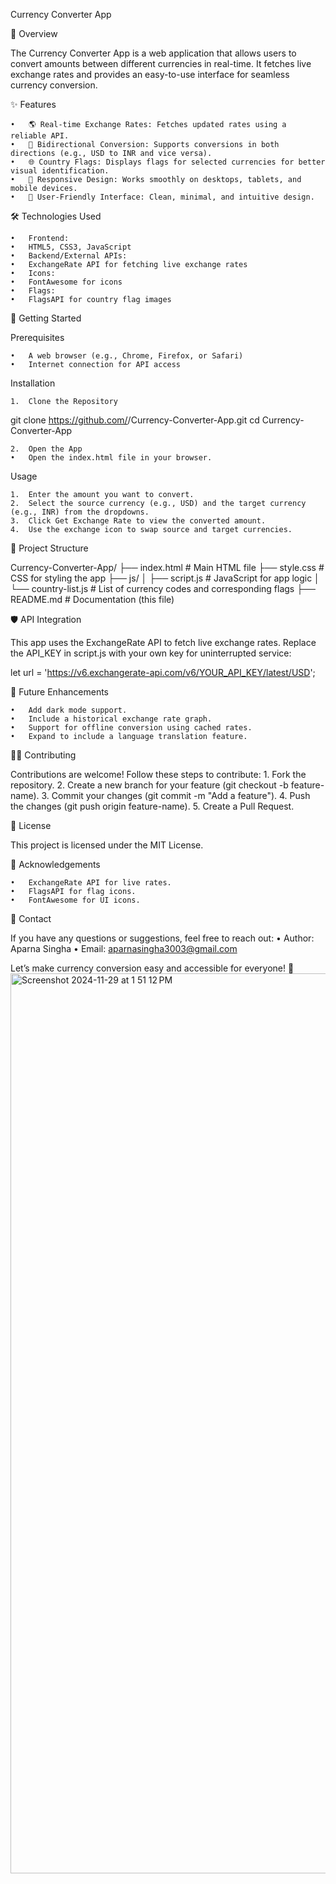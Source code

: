 Currency Converter App

📖 Overview

The Currency Converter App is a web application that allows users to convert amounts between different currencies in real-time. It fetches live exchange rates and provides an easy-to-use interface for seamless currency conversion.

✨ Features

	•	🌎 Real-time Exchange Rates: Fetches updated rates using a reliable API.
	•	🔄 Bidirectional Conversion: Supports conversions in both directions (e.g., USD to INR and vice versa).
	•	🌐 Country Flags: Displays flags for selected currencies for better visual identification.
	•	📱 Responsive Design: Works smoothly on desktops, tablets, and mobile devices.
	•	🎨 User-Friendly Interface: Clean, minimal, and intuitive design.

🛠️ Technologies Used

	•	Frontend:
	•	HTML5, CSS3, JavaScript
	•	Backend/External APIs:
	•	ExchangeRate API for fetching live exchange rates
	•	Icons:
	•	FontAwesome for icons
	•	Flags:
	•	FlagsAPI for country flag images

🚀 Getting Started

Prerequisites

	•	A web browser (e.g., Chrome, Firefox, or Safari)
	•	Internet connection for API access

Installation

	1.	Clone the Repository

git clone https://github.com/<YourUsername>/Currency-Converter-App.git
cd Currency-Converter-App


	2.	Open the App
	•	Open the index.html file in your browser.

Usage

	1.	Enter the amount you want to convert.
	2.	Select the source currency (e.g., USD) and the target currency (e.g., INR) from the dropdowns.
	3.	Click Get Exchange Rate to view the converted amount.
	4.	Use the exchange icon to swap source and target currencies.

📂 Project Structure

Currency-Converter-App/
├── index.html           # Main HTML file
├── style.css            # CSS for styling the app
├── js/
│   ├── script.js        # JavaScript for app logic
│   └── country-list.js  # List of currency codes and corresponding flags
├── README.md            # Documentation (this file)

🛡️ API Integration

This app uses the ExchangeRate API to fetch live exchange rates.
Replace the API_KEY in script.js with your own key for uninterrupted service:

let url = 'https://v6.exchangerate-api.com/v6/YOUR_API_KEY/latest/USD';

🎨 Future Enhancements

	•	Add dark mode support.
	•	Include a historical exchange rate graph.
	•	Support for offline conversion using cached rates.
	•	Expand to include a language translation feature.

🧑‍💻 Contributing

Contributions are welcome! Follow these steps to contribute:
	1.	Fork the repository.
	2.	Create a new branch for your feature (git checkout -b feature-name).
	3.	Commit your changes (git commit -m "Add a feature").
	4.	Push the changes (git push origin feature-name).
	5.	Create a Pull Request.

📜 License

This project is licensed under the MIT License.

🙌 Acknowledgements

	•	ExchangeRate API for live rates.
	•	FlagsAPI for flag icons.
	•	FontAwesome for UI icons.

📧 Contact

If you have any questions or suggestions, feel free to reach out:
	•	Author: Aparna Singha
	•	Email: aparnasingha3003@gmail.com

Let’s make currency conversion easy and accessible for everyone! 🎉<img width="1440" alt="Screenshot 2024-11-29 at 1 51 12 PM" src="https://github.com/user-attachments/assets/9d3d447a-a1d2-49a5-af66-99d02986a2cf">
